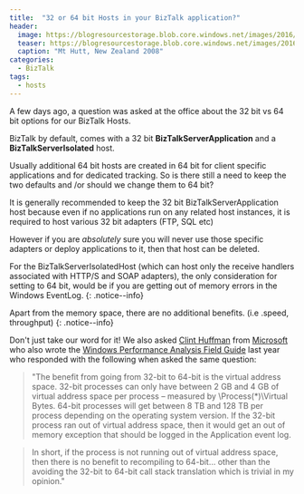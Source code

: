 ```yaml
---
title:  "32 or 64 bit Hosts in your BizTalk application?"
header: 
  image: https://blogresourcestorage.blob.core.windows.net/images/2016/12/2016-12-08_22-49-43.561.jpg
  teaser: https://blogresourcestorage.blob.core.windows.net/images/2016/12/2016-12-08_22-49-43.561-th.jpg
  caption: "Mt Hutt, New Zealand 2008"
categories: 
  - BizTalk
tags:
  - hosts
---
```

A few days ago, a question was asked at the office about the 32 bit vs 64 bit options for our BizTalk Hosts.

BizTalk by default, comes with a 32 bit **BizTalkServerApplication**  and a **BizTalkServerIsolated** host.

Usually additional 64 bit hosts are created in 64 bit for client specific applications and for dedicated tracking. So is there still a need to keep the two defaults and /or should we change them to 64 bit?

It is generally recommended to keep the 32 bit BizTalkServerApplication host because even if no applications run on any related host instances, it is required to host various 32 bit adapters (FTP, SQL etc)

However if you are _absolutely_ sure you will never use those specific adapters or deploy applications to it, then that host can be deleted.

For the BizTalkServerIsolatedHost (which can host only the receive handlers associated with HTTP/S and SOAP adapters), the only consideration for setting to 64 bit, would be if you are getting out of memory errors in the Windows EventLog.
{: .notice--info}

Apart from the memory space, there are no additional benefits. (i.e .speed, throughput)
{: .notice--info}

Don't just take our word for it! 
We also asked [Clint Huffman](https://twitter.com/clinth) from [Microsoft](http://www.microsoft.com) who also wrote the [Windows Performance Analysis Field Guide](http://www.amazon.com/Windows-Performance-Analysis-Field-Guide/dp/0124167012) last year who responded with the following when asked the same question:

> "The benefit from going from 32-bit to 64-bit is the virtual address space. 32-bit processes can only have between 2 GB and 4 GB of virtual address space per process – measured by \Process(*)\Virtual Bytes. 64-bit processes will get between 8 TB and 128 TB per process depending on the operating system version. If the 32-bit process ran out of virtual address space, then it would get an out of memory exception that should be logged in the Application event log.

> In short, if the process is not running out of virtual address space, then there is no benefit to recompiling to 64-bit… other than the avoiding the 32-bit to 64-bit call stack translation which is trivial in my opinion."